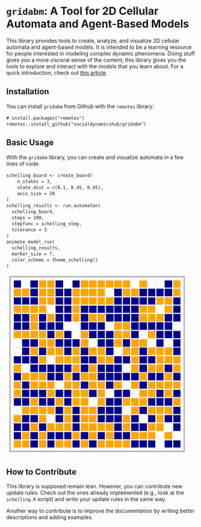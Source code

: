 # `gridabm`: A Tool for 2D Cellular Automata and Agent-Based Models

This library provides tools to create, analyze, and visualize 2D cellular automata and agent-based models.
It is intended to be a learning resource for people interested in modeling complex dynamic phenomena.
Doing stuff gives you a more visceral sense of the content, this library gives you the tools to explore and interact with the models that you learn about.
For a quick introduction, check out [this article](https://socialdynamicshub.github.io/gridabm/).

## Installation

You can install `gridabm` from Github with the `remotes` library:

```
# install.packages("remotes")
remotes::install_github("socialdynamicshub/gridabm")
```

## Basic Usage

With the `gridabm` library, you can create and visualize automata in a few lines of code.

```
schelling_board <- create_board(
    n_states = 3,
    state_dist = c(0.1, 0.45, 0.45),
    axis_size = 20
)
schelling_results <- run_automaton(
  schelling_board,
  steps = 100,
  stepfunc = schelling_step,
  tolerance = 3
)
animate_model_run(
  schelling_results,
  marker_size = 7,
  color_scheme = theme_schelling()
)
```

![example automaton](media/example-output.gif)


## How to Contribute

This library is supposed remain lean.
However, you can contribute new update rules.
Check out the ones already implemented (e.g., look at the `schelling.R` script) and write your update rules in the same way.

Another way to contribute is to improve the documentation by writing better descriptions and adding examples.

